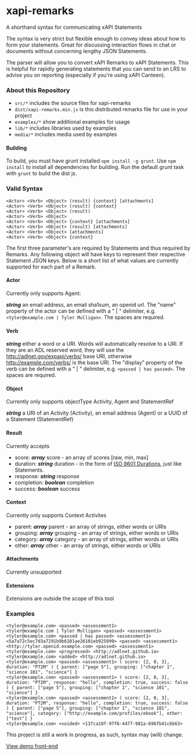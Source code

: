 # xapi-remarks
A shorthand syntax for communicating xAPI Statements

The syntax is very strict but flexible enough to convey ideas about how to form your statements. Great for discussing interaction flows in chat or documents without concerning lengthy JSON Statements.

The parser will allow you to convert xAPI Remarks to xAPI Statements. This is helpful for rapidly generating statements that you can send to an LRS to advise you on reporting (especially if you're using xAPI Canteen).

### About this Repository

- `src/*` includes the source files for xapi-remarks
- `dist/xapi-remarks.min.js` is this distributed remarks file for use in your project
- `examples/*` show additional examples for usage
- `lib/*` includes libraries used by examples
- `media/*` includes media used by examples

#### Building

To build, you must have grunt installed `npm install -g grunt`. Use `npm install` to install all dependencies for building. Run the default grunt task with `grunt` to build the dist js.

### Valid Syntax
```
<Actor> <Verb> <Object> (result) {context} [attachments]
<Actor> <Verb> <Object> (result) {context}
<Actor> <Verb> <Object> (result)
<Actor> <Verb> <Object>
<Actor> <Verb> <Object> {context} [attachments]
<Actor> <Verb> <Object> (result) [attachments]
<Actor> <Verb> <Object> [attachments]
<Actor> <Verb> <Object> {context}
```

The first three parameter's are required by Statements and thus required by Remarks. Any following object will have keys to represent their respective Statement JSON keys. Below is a short list of what values are currently supported for each part of a Remark.

#### Actor

Currently only supports Agent:

***string*** an email address, an email sha1sum, an openid url. The "name" property of the actor can be defined with a " | " delimiter, e.g. `<tyler@example.com | Tyler Mulligan>`. The spaces are required.

#### Verb

***string*** either a word or a URI. Words will automatically resolve to a URI. If they are an ADL reserved word, they will use the http://adlnet.gov/expapi/verbs/ base URI, otherwise http://example.com/verbs/ is the base URI. The "display" property of the verb can be defined with a " | " delimiter, e.g. `<passed | has passed>`. The spaces are required.

#### Object

Currently only supports objectType Activity, Agent and StatementRef

***string*** a URI of an Activity (Activity), an email address (Agent) or a UUID of a Statement (StatementRef)

#### Result

Currently accepts

* score: ***array*** score - an array of scores [raw, min, max]
* duration: ***string*** duration - in the form of [ISO 8601 Durations](http://www.wikiwand.com/en/ISO_8601#/Durations), just like Statements.
* response: ***string*** response
* completion: ***boolean*** completion
* success: ***boolean*** success

#### Context

Currently only supports Context Activites

* parent: ***array*** parent - an array of strings, either words or URIs
* grouping: ***array*** grouping - an array of strings, either words or URIs
* category: ***array*** category - an array of strings, either words or URIs
* other: ***array*** other - an array of strings, either words or URIs

#### Attachments

Currently unsupported


#### Extensions

Extensions are outside the scope of this tool


### Examples

```
<tyler@example.com> <passed> <assessment1>
<tyler@example.com | Tyler Mulligan> <passed> <assessment1>
<tyler@example.com> <passed | has passed> <assessment1>
<5a7a72c5ec7d3a7291b9b6101ae26101eb925099> <passed> <assessment1>
<http://tyler.openid.example.com> <passed> <assessment1>
<tyler@example.com> <progressed> <http://adlnet.github.io>
<tyler@example.com> <added> <http://adlnet.github.io>
<tyler@example.com> <passed> <assessment1> ( score: [2, 0, 3], duration: "PT2M" ) { parent: ["page 5"], grouping: ["chapter 1", "science 101", "science"] }
<tyler@example.com> <passed> <assessment1> ( score: [2, 0, 3], duration: "PT2M", response: "hello", completion: true, success: false ) { parent: ["page 5"], grouping: ["chapter 1", "science 101", "science"] }
<tyler@example.com> <passed> <assessment1> ( score: [2, 0, 3], duration: "PT2M", response: "hello", completion: true, success: false ) { parent: ["page 5"], grouping: ["chapter 1", "science 101", "science"], category: ["http://example.com/profiles/ebook"], other: ["test"] }
<tyler@example.com> <voided> <137ca18f-97f6-4477-981a-696fb41c6b63>
```

This project is still a work in progress, as such, syntax may (will) change.

[View demo front-end](http://adlnet.github.io/xapi-remarks)
